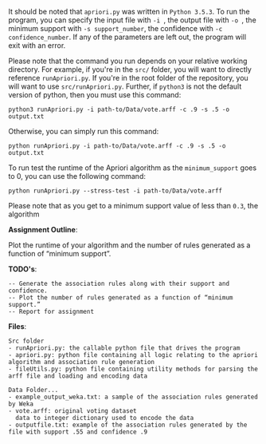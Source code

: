 It should be noted that `apriori.py` was written in `Python 3.5.3`. To run the program, you can specify the input file with `-i `, the output file with `-o `, the minimum support with `-s support_number`, the confidence with `-c confidence_number`. If any of the parameters are left out, the program will exit with an error.

Please note that the command you run depends on your relative working directory. For example, if you're in the `src/` folder, you will want to directly reference `runApriori.py`. If you're in the root folder of the repository, you will want to use `src/runApriori.py`. Further, if `python3` is not the default version of python, then you must use this command:

`python3 runApriori.py -i path-to/Data/vote.arff -c .9 -s .5 -o output.txt`

Otherwise, you can simply run this command:

`python runApriori.py -i path-to/Data/vote.arff -c .9 -s .5 -o output.txt`

To run test the runtime of the Apriori algorithm as the `minimum_support` goes to 0, you can use the following command:

`python runApriori.py --stress-test -i path-to/Data/vote.arff`

Please note that as you get to a minimum support value of less than `0.3`, the algorithm

**Assignment Outline**:

Plot the runtime of your algorithm and the number of rules generated as a function of
    “minimum support”.

**TODO's**:

    -- Generate the association rules along with their support and confidence.
    -- Plot the number of rules generated as a function of “minimum support.”
    -- Report for assignment

**Files**:
	
	Src folder
    - runApriori.py: the callable python file that drives the program
    - apriori.py: python file containing all logic relating to the apriori algorithm and association rule generation
    - fileUtils.py: python file containing utility methods for parsing the arff file and loading and encoding data

    Data Folder...
    - example_output_weka.txt: a sample of the association rules generated by Weka
    - vote.arff: original voting dataset
      data to integer dictionary used to encode the data
    - outputfile.txt: example of the association rules generated by the file with support .55 and confidence .9